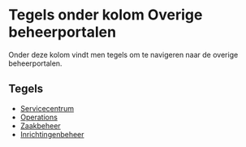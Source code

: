 # Tegels onder kolom Overige beheerportalen

Onder deze kolom vindt men tegels om te navigeren naar de overige beheerportalen.

## Tegels

- [Servicecentrum](servicecentrum.md)
- [Operations](operations.md)
- [Zaakbeheer](zaakbeheer/README.md)
- [Inrichtingenbeheer](inrichtingenbeheer.md)
